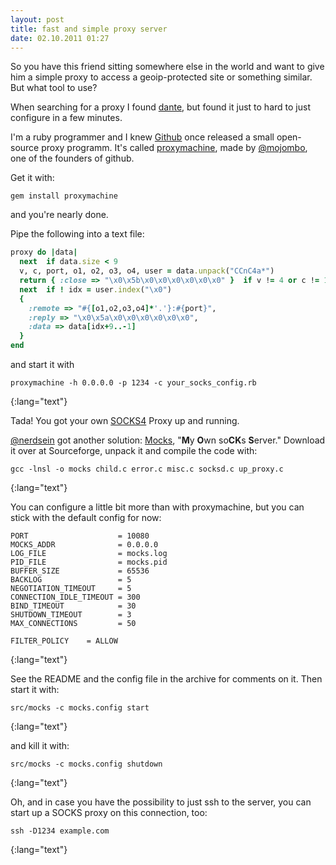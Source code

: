 ```yaml
---
layout: post
title: fast and simple proxy server
date: 02.10.2011 01:27
---
```


So you have this friend sitting somewhere else in the world and want to give him a simple proxy to access a geoip-protected site or something similar.  But what tool to use?

When searching for a proxy I found [dante](http://www.inet.no/dante/), but found it just to hard to just configure in a few minutes.

I'm a ruby programmer and I knew [Github](https://github) once released a small open-source proxy programm.
It's called [proxymachine](https://github.com/mojombo/proxymachine), made by [@mojombo](https://github.com/mojombo/), one of the founders of github.

Get it with:

    gem install proxymachine

and you're nearly done.

Pipe the following into a text file:

~~~ruby
proxy do |data|
  next  if data.size < 9
  v, c, port, o1, o2, o3, o4, user = data.unpack("CCnC4a*")
  return { :close => "\x0\x5b\x0\x0\x0\x0\x0\x0" }  if v != 4 or c != 1
  next  if ! idx = user.index("\x0")
  {
    :remote => "#{[o1,o2,o3,o4]*'.'}:#{port}",
    :reply => "\x0\x5a\x0\x0\x0\x0\x0\x0",
    :data => data[idx+9..-1]
  }
end
~~~

and start it with

    proxymachine -h 0.0.0.0 -p 1234 -c your_socks_config.rb
{:lang="text"}

Tada! You got your own [SOCKS4](http://en.wikipedia.org/wiki/SOCKS#SOCKS4) Proxy up and running.

[@nerdsein](https://twitter.com/#!/nerdsein/status/120258441041297409) got another solution: [Mocks](http://sourceforge.net/projects/mocks/), "**M**y **O**wn so**CK**s **S**erver."
Download it over at Sourceforge, unpack it and compile the code with:

    gcc -lnsl -o mocks child.c error.c misc.c socksd.c up_proxy.c
{:lang="text"}

You can configure a little bit more than with proxymachine, but you can stick with the default config for now:


    PORT                    = 10080
    MOCKS_ADDR              = 0.0.0.0
    LOG_FILE                = mocks.log
    PID_FILE                = mocks.pid
    BUFFER_SIZE             = 65536
    BACKLOG                 = 5
    NEGOTIATION_TIMEOUT     = 5
    CONNECTION_IDLE_TIMEOUT = 300
    BIND_TIMEOUT            = 30
    SHUTDOWN_TIMEOUT        = 3
    MAX_CONNECTIONS         = 50

    FILTER_POLICY    = ALLOW
{:lang="text"}

See the README and the config file in the archive for comments on it. Then start it with:

    src/mocks -c mocks.config start
{:lang="text"}

and kill it with:

    src/mocks -c mocks.config shutdown
{:lang="text"}

Oh, and in case you have the possibility to just ssh to the server, you can start up a SOCKS proxy on this connection, too:

    ssh -D1234 example.com
{:lang="text"}
